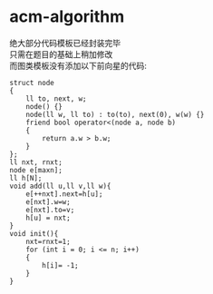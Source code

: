 # acm-algorithm

绝大部分代码模板已经封装完毕<br>
只需在题目的基础上稍加修改<br>
而图类模板没有添加以下前向星的代码:<br>
```
struct node
{
    ll to, next, w;
    node() {}
    node(ll w, ll to) : to(to), next(0), w(w) {}
    friend bool operator<(node a, node b)
    {
        return a.w > b.w;
    }
};
ll nxt, rnxt;
node e[maxn];
ll h[N];
void add(ll u,ll v,ll w){
    e[++nxt].next=h[u];
    e[nxt].w=w;
    e[nxt].to=v;
    h[u] = nxt;
}
void init(){
    nxt=rnxt=1;
    for (int i = 0; i <= n; i++)
    {
        h[i]= -1;
    }
}
```
